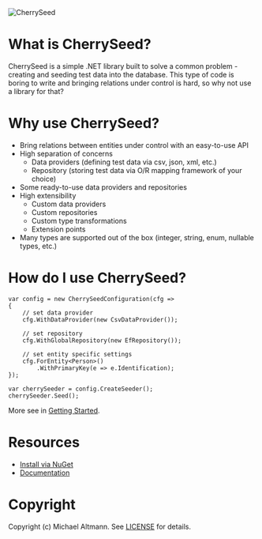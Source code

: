 <img src="https://github.com/altmann/CherrySeed/blob/master/CherrySeed-Icon-With-Name-small.png" alt="CherrySeed"/>

# What is CherrySeed?
CherrySeed is a simple .NET library built to solve a common problem - creating and seeding test data into the database. This type of code is boring to write and bringing relations under control is hard, so why not use a library for that?

# Why use CherrySeed?
- Bring relations between entities under control with an easy-to-use API 
- High separation of concerns
  - Data providers (defining test data via csv, json, xml, etc.)
  - Repository (storing test data via O/R mapping framework of your choice)
- Some ready-to-use data providers and repositories
- High extensibility
    - Custom data providers
    - Custom repositories
    - Custom type transformations
    - Extension points
- Many types are supported out of the box (integer, string, enum, nullable types, etc.)

# How do I use CherrySeed?

    var config = new CherrySeedConfiguration(cfg =>
    {
        // set data provider
        cfg.WithDataProvider(new CsvDataProvider());

        // set repository
        cfg.WithGlobalRepository(new EfRepository());

        // set entity specific settings
        cfg.ForEntity<Person>()
            .WithPrimaryKey(e => e.Identification);
    });

    var cherrySeeder = config.CreateSeeder();
    cherrySeeder.Seed();

More see in [Getting Started](https://github.com/altmann/CherrySeed/wiki/Getting-Started).

# Resources
- [Install via NuGet](https://www.nuget.org/packages?q=CherrySeed)
- [Documentation](https://github.com/altmann/CherrySeed/wiki/Getting-Started)

# Copyright

Copyright (c) Michael Altmann. See [LICENSE](https://raw.githubusercontent.com/altmann/CherrySeed/master/LICENSE) for details.
